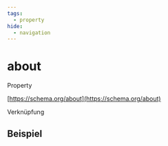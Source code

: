 ```yaml
---
tags:
  - property
hide:
  - navigation
---
```


# about
Property

[https://schema.org/about](https://schema.org/about)

Verknüpfung

## Beispiel